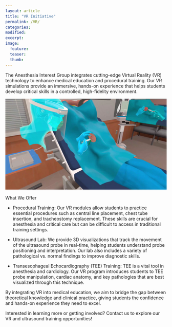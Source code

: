 ```yaml
---
layout: article
title: "VR Initiative"
permalink: /VR/
categories: 
modified:
excerpt:
image:
  feature:
  teaser:
  thumb:
---
```





The Anesthesia Interest Group integrates cutting-edge Virtual Reality (VR) technology to enhance medical education and procedural training. Our VR simulations provide an immersive, hands-on experience that helps students develop critical skills in a controlled, high-fidelity environment.


![screenshot of Skinny Bones](/images/VR-image.jpg)



What We Offer

- Procedural Training: Our VR modules allow students to practice essential procedures such as central line placement, chest tube insertion, and tracheostomy replacement. These skills are crucial for anesthesia and critical care but can be difficult to access in traditional training settings.

- Ultrasound Lab: We provide 3D visualizations that track the movement of the ultrasound probe in real-time, helping students understand probe positioning and interpretation. Our lab also includes a variety of pathological vs. normal findings to improve diagnostic skills.

- Transesophageal Echocardiography (TEE) Training: TEE is a vital tool in anesthesia and cardiology. Our VR program introduces students to TEE probe manipulation, cardiac anatomy, and key pathologies that are best visualized through this technique.


By integrating VR into medical education, we aim to bridge the gap between theoretical knowledge and clinical practice, giving students the confidence and hands-on experience they need to excel.


Interested in learning more or getting involved? Contact us to explore our VR and ultrasound training opportunities!


